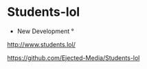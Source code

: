 # Students-lol
- New Development °


http://www.students.lol/

https://github.com/Ejected-Media/Students-lol